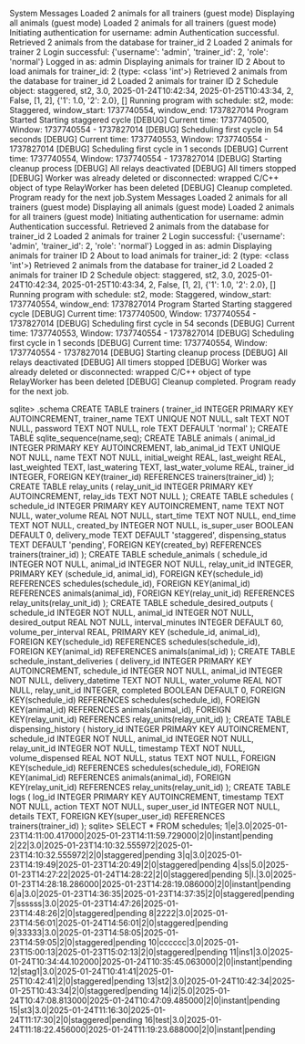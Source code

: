 System Messages
Loaded 2 animals for all trainers (guest mode)
Displaying all animals (guest mode)
Loaded 2 animals for all trainers (guest mode)
Initiating authentication for username: admin
Authentication successful.
Retrieved 2 animals from the database for trainer_id 2
Loaded 2 animals for trainer 2
Login successful: {'username': 'admin', 'trainer_id': 2, 'role': 'normal'}
Logged in as: admin
Displaying animals for trainer ID 2
About to load animals for trainer_id: 2 (type: <class 'int'>)
Retrieved 2 animals from the database for trainer_id 2
Loaded 2 animals for trainer ID 2
Schedule object: staggered, st2, 3.0, 2025-01-24T10:42:34, 2025-01-25T10:43:34, 2, False, [1, 2], {'1': 1.0, '2': 2.0}, []
Running program with schedule: st2, mode: Staggered, window_start: 1737740554, window_end: 1737827014
Program Started
Starting staggered cycle
[DEBUG] Current time: 1737740500, Window: 1737740554 - 1737827014
[DEBUG] Scheduling first cycle in 54 seconds
[DEBUG] Current time: 1737740553, Window: 1737740554 - 1737827014
[DEBUG] Scheduling first cycle in 1 seconds
[DEBUG] Current time: 1737740554, Window: 1737740554 - 1737827014
[DEBUG] Starting cleanup process
[DEBUG] All relays deactivated
[DEBUG] All timers stopped
[DEBUG] Worker was already deleted or disconnected: wrapped C/C++ object of type RelayWorker has been deleted
[DEBUG] Cleanup completed. Program ready for the next job.System Messages
Loaded 2 animals for all trainers (guest mode)
Displaying all animals (guest mode)
Loaded 2 animals for all trainers (guest mode)
Initiating authentication for username: admin
Authentication successful.
Retrieved 2 animals from the database for trainer_id 2
Loaded 2 animals for trainer 2
Login successful: {'username': 'admin', 'trainer_id': 2, 'role': 'normal'}
Logged in as: admin
Displaying animals for trainer ID 2
About to load animals for trainer_id: 2 (type: <class 'int'>)
Retrieved 2 animals from the database for trainer_id 2
Loaded 2 animals for trainer ID 2
Schedule object: staggered, st2, 3.0, 2025-01-24T10:42:34, 2025-01-25T10:43:34, 2, False, [1, 2], {'1': 1.0, '2': 2.0}, []
Running program with schedule: st2, mode: Staggered, window_start: 1737740554, window_end: 1737827014
Program Started
Starting staggered cycle
[DEBUG] Current time: 1737740500, Window: 1737740554 - 1737827014
[DEBUG] Scheduling first cycle in 54 seconds
[DEBUG] Current time: 1737740553, Window: 1737740554 - 1737827014
[DEBUG] Scheduling first cycle in 1 seconds
[DEBUG] Current time: 1737740554, Window: 1737740554 - 1737827014
[DEBUG] Starting cleanup process
[DEBUG] All relays deactivated
[DEBUG] All timers stopped
[DEBUG] Worker was already deleted or disconnected: wrapped C/C++ object of type RelayWorker has been deleted
[DEBUG] Cleanup completed. Program ready for the next job.



sqlite> .schema
CREATE TABLE trainers (
                        trainer_id INTEGER PRIMARY KEY AUTOINCREMENT,
                        trainer_name TEXT UNIQUE NOT NULL,
                        salt TEXT NOT NULL,
                        password TEXT NOT NULL,
                        role TEXT DEFAULT 'normal'
                    );
CREATE TABLE sqlite_sequence(name,seq);
CREATE TABLE animals (
                        animal_id INTEGER PRIMARY KEY AUTOINCREMENT,
                        lab_animal_id TEXT UNIQUE NOT NULL,
                        name TEXT NOT NULL,
                        initial_weight REAL,
                        last_weight REAL,
                        last_weighted TEXT,
                        last_watering TEXT,
                        last_water_volume REAL,
                        trainer_id INTEGER,
                        FOREIGN KEY(trainer_id) REFERENCES trainers(trainer_id)
                    );
CREATE TABLE relay_units (
                        relay_unit_id INTEGER PRIMARY KEY AUTOINCREMENT,
                        relay_ids TEXT NOT NULL
                    );
CREATE TABLE schedules (
                        schedule_id INTEGER PRIMARY KEY AUTOINCREMENT,
                        name TEXT NOT NULL,
                        water_volume REAL NOT NULL,
                        start_time TEXT NOT NULL,
                        end_time TEXT NOT NULL,
                        created_by INTEGER NOT NULL,
                        is_super_user BOOLEAN DEFAULT 0,
                        delivery_mode TEXT DEFAULT 'staggered',
                        dispensing_status TEXT DEFAULT 'pending',
                        FOREIGN KEY(created_by) REFERENCES trainers(trainer_id)
                    );
CREATE TABLE schedule_animals (
                        schedule_id INTEGER NOT NULL,
                        animal_id INTEGER NOT NULL,
                        relay_unit_id INTEGER,
                        PRIMARY KEY (schedule_id, animal_id),
                        FOREIGN KEY(schedule_id) REFERENCES schedules(schedule_id),
                        FOREIGN KEY(animal_id) REFERENCES animals(animal_id),
                        FOREIGN KEY(relay_unit_id) REFERENCES relay_units(relay_unit_id)
                    );
CREATE TABLE schedule_desired_outputs (
                        schedule_id INTEGER NOT NULL,
                        animal_id INTEGER NOT NULL,
                        desired_output REAL NOT NULL,
                        interval_minutes INTEGER DEFAULT 60,
                        volume_per_interval REAL,
                        PRIMARY KEY (schedule_id, animal_id),
                        FOREIGN KEY(schedule_id) REFERENCES schedules(schedule_id),
                        FOREIGN KEY(animal_id) REFERENCES animals(animal_id)
                    );
CREATE TABLE schedule_instant_deliveries (
                        delivery_id INTEGER PRIMARY KEY AUTOINCREMENT,
                        schedule_id INTEGER NOT NULL,
                        animal_id INTEGER NOT NULL,
                        delivery_datetime TEXT NOT NULL,
                        water_volume REAL NOT NULL,
                        relay_unit_id INTEGER,
                        completed BOOLEAN DEFAULT 0,
                        FOREIGN KEY(schedule_id) REFERENCES schedules(schedule_id),
                        FOREIGN KEY(animal_id) REFERENCES animals(animal_id),
                        FOREIGN KEY(relay_unit_id) REFERENCES relay_units(relay_unit_id)
                    );
CREATE TABLE dispensing_history (
                        history_id INTEGER PRIMARY KEY AUTOINCREMENT,
                        schedule_id INTEGER NOT NULL,
                        animal_id INTEGER NOT NULL,
                        relay_unit_id INTEGER NOT NULL,
                        timestamp TEXT NOT NULL,
                        volume_dispensed REAL NOT NULL,
                        status TEXT NOT NULL,
                        FOREIGN KEY(schedule_id) REFERENCES schedules(schedule_id),
                        FOREIGN KEY(animal_id) REFERENCES animals(animal_id),
                        FOREIGN KEY(relay_unit_id) REFERENCES relay_units(relay_unit_id)
                    );
CREATE TABLE logs (
                        log_id INTEGER PRIMARY KEY AUTOINCREMENT,
                        timestamp TEXT NOT NULL,
                        action TEXT NOT NULL,
                        super_user_id INTEGER NOT NULL,
                        details TEXT,
                        FOREIGN KEY(super_user_id) REFERENCES trainers(trainer_id)
                    );
sqlite> SELECT * FROM schedules;
1|e|3.0|2025-01-23T14:11:00.417000|2025-01-23T14:11:59.729000|2|0|instant|pending
2|22|3.0|2025-01-23T14:10:32.555972|2025-01-23T14:10:32.555972|2|0|staggered|pending
3|q|3.0|2025-01-23T14:19:49|2025-01-23T14:20:49|2|0|staggered|pending
4|ss|5.0|2025-01-23T14:27:22|2025-01-24T14:28:22|2|0|staggered|pending
5|l.|3.0|2025-01-23T14:28:18.286000|2025-01-23T14:28:19.086000|2|0|instant|pending
6|a|3.0|2025-01-23T14:36:35|2025-01-23T14:37:35|2|0|staggered|pending
7|ssssss|3.0|2025-01-23T14:47:26|2025-01-23T14:48:26|2|0|staggered|pending
8|2222|3.0|2025-01-23T14:56:01|2025-01-24T14:56:01|2|0|staggered|pending
9|33333|3.0|2025-01-23T14:58:05|2025-01-23T14:59:05|2|0|staggered|pending
10|cccccc|3.0|2025-01-23T15:00:13|2025-01-23T15:02:13|2|0|staggered|pending
11|ins1|3.0|2025-01-24T10:34:44.102000|2025-01-24T10:35:45.063000|2|0|instant|pending
12|stag1|3.0|2025-01-24T10:41:41|2025-01-25T10:42:41|2|0|staggered|pending
13|st2|3.0|2025-01-24T10:42:34|2025-01-25T10:43:34|2|0|staggered|pending
14|i2|5.0|2025-01-24T10:47:08.813000|2025-01-24T10:47:09.485000|2|0|instant|pending
15|st3|3.0|2025-01-24T11:16:30|2025-01-24T11:17:30|2|0|staggered|pending
16|test|3.0|2025-01-24T11:18:22.456000|2025-01-24T11:19:23.688000|2|0|instant|pending
